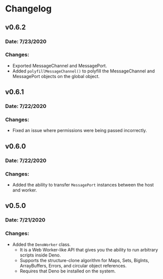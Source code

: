 # Changelog

## v0.6.2

### Date: 7/23/2020

### Changes:

-   Exported MessageChannel and MessagePort.
-   Added `polyfillMessageChannel()` to polyfill the MessageChannel and MessagePort objects on the global object.

## v0.6.1

### Date: 7/22/2020

### Changes:

-   Fixed an issue where permissions were being passed incorrectly.

## v0.6.0

### Date: 7/22/2020

### Changes:

-   Added the ability to transfer `MessagePort` instances between the host and worker.

## v0.5.0

### Date: 7/21/2020

### Changes:

-   Added the `DenoWorker` class.
    -   It is a Web Worker-like API that gives you the ability to run arbitrary scripts inside Deno.
    -   Supports the structure-clone algorithm for Maps, Sets, BigInts, ArrayBuffers, Errors, and circular object references.
    -   Requires that Deno be installed on the system.
